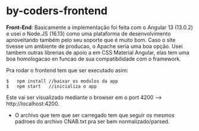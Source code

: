 # by-coders-frontend

**Front-End**: Basicamente a implementação foi feita com o Angular 13 (13.0.2) e usei o Node.JS (16.13) como uma plataforma de desenvolvimento aproveitando também pelo seu soporte que é muito bom. Caso o site tivesse um ambiente de producao, o Apache seria uma boa opção. Usei tambem outras librerias de apoio a em CSS Material Angular, elas tem uma boa homologacao en funcao de sua compatibilidade com o framework.

Pra rodar o frontend tem que ser executado asim:

	$	npm install //baixar os modulos da app
	$	npm start	//inicializa o app
	
Este vai ser visualizado mediante o browser em o port 4200 --> http://localhost:4200.

* O archivo que tem que ser carregado tem que seguir os mesmos padroes do archivo CNAB.txt pra ser bem normalizado/parsed.





